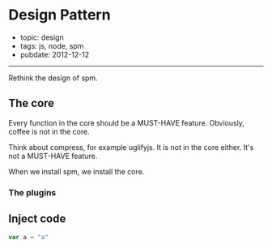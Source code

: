 # Design Pattern

- topic: design
- tags: js, node, spm
- pubdate: 2012-12-12

-----------------

Rethink the design of spm.

## The core

Every function in the core should be a MUST-HAVE feature. Obviously, coffee is not in the core.

Think about compress, for example uglifyjs. It is not in the core either.
It's not a MUST-HAVE feature.

When we install spm, we install the core.

### The plugins


## Inject code

````js
var a = "a"
````

